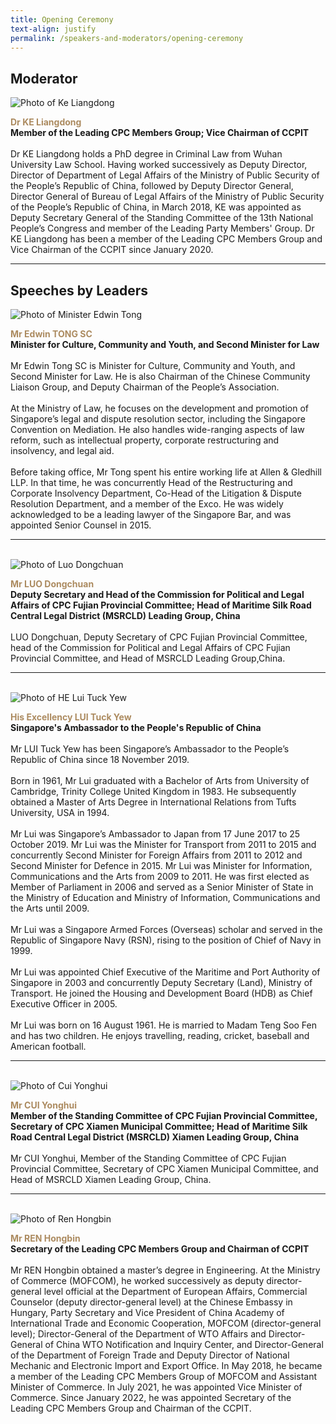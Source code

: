 ```yaml
---
title: Opening Ceremony
text-align: justify
permalink: /speakers-and-moderators/opening-ceremony
---
```


<style> 
.content img {
  max-width: 200px;
  margin-left: 0;
}

.speaker-name {
  color: #AC8B60;
}
</style>

## Moderator

<div class="sgds-container">
  <div class="row is-desktop">
    <div class="col is-10-mobile is-10-tablet is-3-desktop is-3-widescreen is-3-fullhd">
    <img src="/images/speakers-opening-ke liangdong.jpg" alt="Photo of Ke Liangdong"> 
    </div>
    <div class="col">
    <p>
    <b class="speaker-name">Dr KE Liangdong </b><br>
    <b>Member of the Leading CPC Members Group; Vice Chairman of CCPIT </b><br> <br> 
    Dr KE Liangdong holds a PhD degree in Criminal Law from Wuhan University Law School. Having worked successively as Deputy Director, Director of Department of Legal Affairs of the Ministry of Public Security of the People’s Republic of China, followed by Deputy Director General, Director General of Bureau of Legal Affairs of the Ministry of Public Security of the People’s Republic of China, in March 2018, KE was appointed as Deputy Secretary General of the Standing Committee of the 13th National People’s Congress and member of the Leading Party Members' Group. Dr KE Liangdong has been a member of the Leading CPC Members Group and Vice Chairman of the CCPIT since January 2020.
    </p>
    </div>
  </div>
  </div>
  <hr>

## Speeches by Leaders 

<div class="sgds-container">
  <div class="row is-desktop">
    <div class="col is-10-mobile is-10-tablet is-3-desktop is-3-widescreen is-3-fullhd">
    <img src="/images/speakers-opening-Minister Edwin Tong2.jpg" alt="Photo of Minister Edwin Tong"> 
    </div>
    <div class="col">
    <p>
    <b class="speaker-name">Mr Edwin TONG SC </b><br>
    <b>Minister for Culture, Community and Youth, and Second Minister for Law </b><br> <br> 
    Mr Edwin Tong SC is Minister for Culture, Community and Youth, and Second Minister for Law. He is also Chairman of the Chinese Community Liaison Group, and Deputy Chairman of the People’s Association. <br> <br>
    At the Ministry of Law, he focuses on the development and promotion of Singapore’s legal and dispute resolution sector, including the Singapore Convention on Mediation. He also handles wide-ranging aspects of law reform, such as intellectual property, corporate restructuring and insolvency, and legal aid. <br> <br>
    Before taking office, Mr Tong spent his entire working life at Allen & Gledhill LLP. In that time, he was concurrently Head of the Restructuring and Corporate Insolvency Department, Co-Head of the Litigation & Dispute Resolution Department, and a member of the Exco. He was widely acknowledged to be a leading lawyer of the Singapore Bar, and was appointed Senior Counsel in 2015. 
    </p>
    </div>
  </div>

<hr>
<br>

<div class="row is-desktop">
    <div class="col is-10-mobile is-10-tablet is-3-desktop is-3-widescreen is-3-fullhd">
    <img src="/images/speakers-opening-luo dongchuan.jpg" alt="Photo of Luo Dongchuan"> 
    </div>
    <div class="col">
    <p>
    <b class="speaker-name">Mr LUO Dongchuan </b><br>
    <b>Deputy Secretary and Head of the Commission for Political and Legal Affairs of CPC Fujian Provincial Committee; Head of Maritime Silk Road Central Legal District (MSRCLD) Leading Group, China </b> <br><br>
    LUO Dongchuan, Deputy Secretary of CPC Fujian Provincial Committee, head of the Commission for Political and Legal Affairs of CPC Fujian Provincial Committee, and Head of MSRCLD Leading Group,China.
    </p>
    </div>
  </div>

<hr>
<br>
  
<div class="row is-desktop">
    <div class="col is-10-mobile is-10-tablet is-3-desktop is-3-widescreen is-3-fullhd">
    <img src="/images/speakers-opening-Lui Tuck Yew.jpg" alt="Photo of HE Lui Tuck Yew"> 
    </div>
    <div class="col">
    <p>
    <b class="speaker-name">His Excellency LUI Tuck Yew </b><br>
    <b>Singapore's Ambassador to the People's Republic of China <br> <br> </b>
    Mr LUI Tuck Yew has been Singapore’s Ambassador to the People’s Republic of China since 18 November 2019.<br> <br>
Born in 1961, Mr Lui graduated with a Bachelor of Arts from University of Cambridge, Trinity College United Kingdom in 1983. He subsequently obtained a Master of Arts Degree in International Relations from Tufts University, USA in 1994.<br> <br>
Mr Lui was Singapore’s Ambassador to Japan from 17 June 2017 to 25 October 2019. Mr Lui was the Minister for Transport from 2011 to 2015 and concurrently Second Minister for Foreign Affairs from 2011 to 2012 and Second Minister for Defence in 2015. Mr Lui was Minister for Information, Communications and the Arts from 2009 to 2011. He was first elected as Member of Parliament in 2006 and served as a Senior Minister of State in the Ministry of Education and Ministry of Information, Communications and the Arts until 2009.<br> <br>
Mr Lui was a Singapore Armed Forces (Overseas) scholar and served in the Republic of Singapore Navy (RSN), rising to the position of Chief of Navy in 1999.<br> <br>
Mr Lui was appointed Chief Executive of the Maritime and Port Authority of Singapore in 2003 and concurrently Deputy Secretary (Land), Ministry of Transport. He joined the Housing and Development Board (HDB) as Chief Executive Officer in 2005. <br><br>
Mr Lui was born on 16 August 1961. He is married to Madam Teng Soo Fen and has two children. He enjoys travelling, reading, cricket, baseball and American football.
    </p>
    </div>
  </div>
<hr>
<br>

<div class="row is-desktop">
    <div class="col is-10-mobile is-10-tablet is-3-desktop is-3-widescreen is-3-fullhd">
    <img src="/images/speakers-opening-cui yonghui.jpg" alt="Photo of Cui Yonghui"> 
    </div>
    <div class="col">
    <p>
    <b class="speaker-name">Mr CUI Yonghui </b><br>
    <b>Member of the Standing Committee of CPC Fujian Provincial Committee, Secretary of CPC Xiamen Municipal Committee; Head of Maritime Silk Road Central Legal District (MSRCLD) Xiamen Leading Group, China </b> <br><br>
    Mr CUI Yonghui, Member of the Standing Committee of CPC Fujian Provincial Committee, Secretary of CPC Xiamen Municipal Committee, and Head of MSRCLD Xiamen Leading Group, China.
    </p>
    </div>
  </div>

<hr>
<br>

<div class="row is-desktop">
    <div class="col is-10-mobile is-10-tablet is-3-desktop is-3-widescreen is-3-fullhd">
    <img src="/images/speakers-opening-ren hongbin.jpg" alt="Photo of Ren Hongbin"> 
    </div>
    <div class="col">
    <p>
    <b class="speaker-name">Mr REN Hongbin </b><br>
    <b>Secretary of the Leading CPC Members Group and Chairman of CCPIT </b><br><br>
    Mr REN Hongbin obtained a master’s degree in Engineering. At the Ministry of Commerce (MOFCOM), he worked successively as deputy director-general level official at the Department of European Affairs, Commercial Counselor (deputy director-general level) at the Chinese Embassy in Hungary, Party Secretary and Vice President of China Academy of International Trade and Economic Cooperation, MOFCOM (director-general level); Director-General of the Department of WTO Affairs and Director-General of China WTO Notification and Inquiry Center, and Director-General of the Department of Foreign Trade and Deputy Director of National Mechanic and Electronic Import and Export Office. In May 2018, he became a member of the Leading CPC Members Group of MOFCOM and Assistant Minister of Commerce. In July 2021, he was appointed Vice Minister of Commerce. Since January 2022, he was appointed Secretary of the Leading CPC Members Group and Chairman of the CCPIT.
    </p>
    </div>
  </div>

</div>
